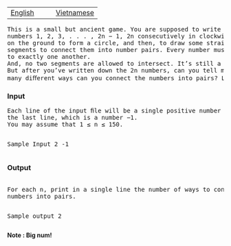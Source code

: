 <table class="problems" width="100%"><tbody><tr class="navigation">
<td width="50%"><a href="/problems/MCIRGAME/en/">English</a></td> 
<td width="50%"><a href="/problems/MCIRGAME/vn/">Vietnamese</a></td> 
</tr></tbody></table>

<pre>This is a small but ancient game. You are supposed to write down the 
numbers 1, 2, 3, . . . , 2n − 1, 2n consecutively in clockwise order
on the ground to form a circle, and then, to draw some straight line
segments to connect them into number pairs. Every number must be connected
to exactly one another.
And, no two segments are allowed to intersect. It’s still a simple game, isn’t it? 
But after you’ve written down the 2n numbers, can you tell me in how
many diﬀerent ways can you connect the numbers into pairs? Life is harder, right!
</pre>
 
<h3>Input</h3>
<pre>Each line of the input ﬁle will be a single positive number n, except 
the last line, which is a number −1.
You may assume that 1 ≤ n ≤ 150.

Sample Input
2
-1
</pre>

<h3>Output</h3>
<pre> 
For each n, print in a single line the number of ways to connect the 2n
numbers into pairs.

Sample output
2
</pre>
<b>Note : Big num!</b>